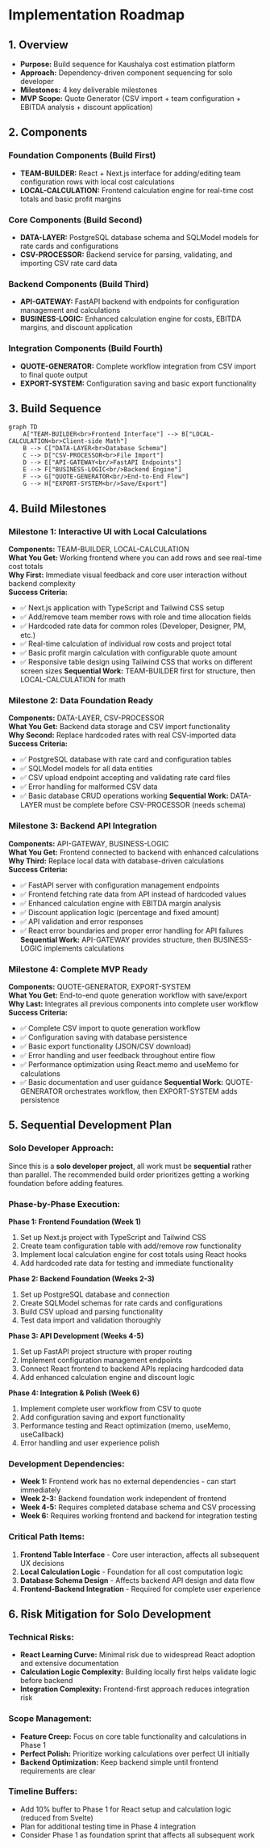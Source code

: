 # Implementation Roadmap

## 1. Overview
- **Purpose:** Build sequence for Kaushalya cost estimation platform
- **Approach:** Dependency-driven component sequencing for solo developer
- **Milestones:** 4 key deliverable milestones
- **MVP Scope:** Quote Generator (CSV import + team configuration + EBITDA analysis + discount application)

## 2. Components

### Foundation Components (Build First)
- **TEAM-BUILDER:** React + Next.js interface for adding/editing team configuration rows with local cost calculations
- **LOCAL-CALCULATION:** Frontend calculation engine for real-time cost totals and basic profit margins

### Core Components (Build Second)  
- **DATA-LAYER:** PostgreSQL database schema and SQLModel models for rate cards and configurations
- **CSV-PROCESSOR:** Backend service for parsing, validating, and importing CSV rate card data

### Backend Components (Build Third)
- **API-GATEWAY:** FastAPI backend with endpoints for configuration management and calculations
- **BUSINESS-LOGIC:** Enhanced calculation engine for costs, EBITDA margins, and discount application

### Integration Components (Build Fourth)
- **QUOTE-GENERATOR:** Complete workflow integration from CSV import to final quote output
- **EXPORT-SYSTEM:** Configuration saving and basic export functionality

## 3. Build Sequence

```mermaid
graph TD
    A["TEAM-BUILDER<br>Frontend Interface"] --> B["LOCAL-CALCULATION<br>Client-side Math"]
    B --> C["DATA-LAYER<br>Database Schema"]
    C --> D["CSV-PROCESSOR<br>File Import"]
    D --> E["API-GATEWAY<br/>FastAPI Endpoints"]
    E --> F["BUSINESS-LOGIC<br/>Backend Engine"]
    F --> G["QUOTE-GENERATOR<br/>End-to-End Flow"]
    G --> H["EXPORT-SYSTEM<br/>Save/Export"]
```

## 4. Build Milestones

### Milestone 1: Interactive UI with Local Calculations
**Components:** TEAM-BUILDER, LOCAL-CALCULATION  
**What You Get:** Working frontend where you can add rows and see real-time cost totals  
**Why First:** Immediate visual feedback and core user interaction without backend complexity  
**Success Criteria:**
- ✅ Next.js application with TypeScript and Tailwind CSS setup
- ✅ Add/remove team member rows with role and time allocation fields
- ✅ Hardcoded rate data for common roles (Developer, Designer, PM, etc.)
- ✅ Real-time calculation of individual row costs and project total
- ✅ Basic profit margin calculation with configurable quote amount
- ✅ Responsive table design using Tailwind CSS that works on different screen sizes
**Sequential Work:** TEAM-BUILDER first for structure, then LOCAL-CALCULATION for math

### Milestone 2: Data Foundation Ready
**Components:** DATA-LAYER, CSV-PROCESSOR  
**What You Get:** Backend data storage and CSV import functionality  
**Why Second:** Replace hardcoded rates with real CSV-imported data  
**Success Criteria:**
- ✅ PostgreSQL database with rate card and configuration tables
- ✅ SQLModel models for all data entities
- ✅ CSV upload endpoint accepting and validating rate card files
- ✅ Error handling for malformed CSV data
- ✅ Basic database CRUD operations working
**Sequential Work:** DATA-LAYER must be complete before CSV-PROCESSOR (needs schema)

### Milestone 3: Backend API Integration  
**Components:** API-GATEWAY, BUSINESS-LOGIC  
**What You Get:** Frontend connected to backend with enhanced calculations  
**Why Third:** Replace local data with database-driven calculations  
**Success Criteria:**
- ✅ FastAPI server with configuration management endpoints
- ✅ Frontend fetching rate data from API instead of hardcoded values
- ✅ Enhanced calculation engine with EBITDA margin analysis
- ✅ Discount application logic (percentage and fixed amount)
- ✅ API validation and error responses
- ✅ React error boundaries and proper error handling for API failures
**Sequential Work:** API-GATEWAY provides structure, then BUSINESS-LOGIC implements calculations

### Milestone 4: Complete MVP Ready
**Components:** QUOTE-GENERATOR, EXPORT-SYSTEM  
**What You Get:** End-to-end quote generation workflow with save/export  
**Why Last:** Integrates all previous components into complete user workflow  
**Success Criteria:**
- ✅ Complete CSV import to quote generation workflow
- ✅ Configuration saving with database persistence
- ✅ Basic export functionality (JSON/CSV download)
- ✅ Error handling and user feedback throughout entire flow
- ✅ Performance optimization using React.memo and useMemo for calculations
- ✅ Basic documentation and user guidance
**Sequential Work:** QUOTE-GENERATOR orchestrates workflow, then EXPORT-SYSTEM adds persistence

## 5. Sequential Development Plan

### Solo Developer Approach:
Since this is a **solo developer project**, all work must be **sequential** rather than parallel. The recommended build order prioritizes getting a working foundation before adding features.

### Phase-by-Phase Execution:

**Phase 1: Frontend Foundation (Week 1)**
1. Set up Next.js project with TypeScript and Tailwind CSS
2. Create team configuration table with add/remove row functionality
3. Implement local calculation engine for cost totals using React hooks
4. Add hardcoded rate data for testing and immediate functionality

**Phase 2: Backend Foundation (Weeks 2-3)**
1. Set up PostgreSQL database and connection
2. Create SQLModel schemas for rate cards and configurations  
3. Build CSV upload and parsing functionality
4. Test data import and validation thoroughly

**Phase 3: API Development (Weeks 4-5)**
1. Set up FastAPI project structure with proper routing
2. Implement configuration management endpoints
3. Connect React frontend to backend APIs replacing hardcoded data
4. Add enhanced calculation engine and discount logic

**Phase 4: Integration & Polish (Week 6)**
1. Implement complete user workflow from CSV to quote
2. Add configuration saving and export functionality
3. Performance testing and React optimization (memo, useMemo, useCallback)
4. Error handling and user experience polish

### Development Dependencies:
- **Week 1:** Frontend work has no external dependencies - can start immediately
- **Week 2-3:** Backend foundation work independent of frontend
- **Week 4-5:** Requires completed database schema and CSV processing
- **Week 6:** Requires working frontend and backend for integration testing

### Critical Path Items:
1. **Frontend Table Interface** - Core user interaction, affects all subsequent UX decisions
2. **Local Calculation Logic** - Foundation for all cost computation logic
3. **Database Schema Design** - Affects backend API design and data flow
4. **Frontend-Backend Integration** - Required for complete user experience

## 6. Risk Mitigation for Solo Development

### Technical Risks:
- **React Learning Curve:** Minimal risk due to widespread React adoption and extensive documentation
- **Calculation Logic Complexity:** Building locally first helps validate logic before backend
- **Integration Complexity:** Frontend-first approach reduces integration risk

### Scope Management:
- **Feature Creep:** Focus on core table functionality and calculations in Phase 1
- **Perfect Polish:** Prioritize working calculations over perfect UI initially
- **Backend Optimization:** Keep backend simple until frontend requirements are clear

### Timeline Buffers:
- Add 10% buffer to Phase 1 for React setup and calculation logic (reduced from Svelte)
- Plan for additional testing time in Phase 4 integration
- Consider Phase 1 as foundation sprint that affects all subsequent work